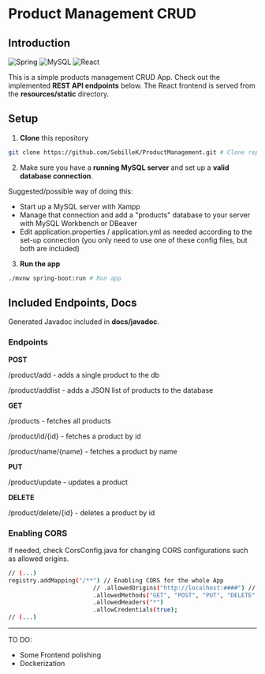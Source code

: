 # Product Management CRUD

## Introduction

![Spring](https://img.shields.io/badge/spring-%236DB33F.svg?style=for-the-badge&logo=spring&logoColor=white)
![MySQL](https://img.shields.io/badge/mysql-4479A1.svg?style=for-the-badge&logo=mysql&logoColor=white)
![React](https://img.shields.io/badge/react-%2320232a.svg?style=for-the-badge&logo=react&logoColor=%2361DAFB)


This is a simple products management CRUD App. Check out the implemented **REST API endpoints** below. The React frontend
is served from the **resources/static** directory.

## Setup

1. **Clone** this repository

```bash
git clone https://github.com/SebilleK/ProductManagement.git # Clone repo
```

2.  Make sure you have a **running MySQL server** and set up a **valid database connection**.

Suggested/possible way of doing this:
- Start up a MySQL server with Xampp
- Manage that connection and add a "products" database to your server with MySQL Workbench or DBeaver
- Edit application.properties / application.yml as needed according to the set-up connection
(you only need to use one of these config files, but both are included)

3. **Run the app**
```bash
./mvnw spring-boot:run # Run app
```

## Included Endpoints, Docs

Generated Javadoc included in **docs/javadoc**.

### Endpoints

**POST**

/product/add - adds a single product to the db

/product/addlist - adds a JSON list of products to the database

**GET**

/products - fetches all products

/product/id/{id} - fetches a product by id

/product/name/{name} - fetches a product by name

**PUT**

/product/update - updates a product


**DELETE**

/product/delete/{id} - deletes a product by id


### Enabling CORS

If needed, check CorsConfig.java for changing CORS configurations such as allowed origins.

```bash
// (...)
registry.addMapping("/**") // Enabling CORS for the whole App
                        // .allowedOrigins("http://localhost:####") // Change port as/if needed for Frontend...
                        .allowedMethods("GET", "POST", "PUT", "DELETE", "OPTIONS")
                        .allowedHeaders("*")
                        .allowCredentials(true);
// (...)
```


--- 

TO DO:

- Some Frontend polishing
- Dockerization 

